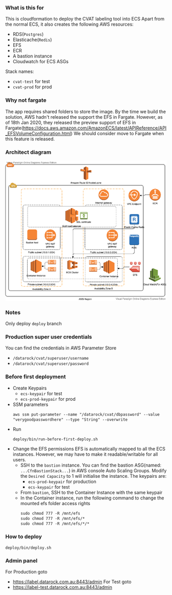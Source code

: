### What is this for
This is cloudformation to deploy the CVAT labeling tool into ECS
Apart from the normal ECS, it also creates the following AWS resources:
  - RDS(`Postgres`)
  - Elasticache(`Redis`)
  - EFS
  - ECR
  - A bastion instance
  - Cloudwatch for ECS ASGs

Stack names:
  - `cvat-test` for test
  - `cvat-prod` for prod

### Why not fargate
The app requires shared folders to store the image. By the time we build the solution, AWS hadn't released
the support the EFS in Fargate. However, as of 18th Jan 2020, they released the preview support of EFS in
Fargate(https://docs.aws.amazon.com/AmazonECS/latest/APIReference/API_EFSVolumeConfiguration.html)
We should consider move to Fargate when this feature is released.

### Architect diagram
![](./img/aws_diagram.png)

### Notes
Only deploy `deploy` branch

### Production super user credentials

You can find the credentials in AWS Parameter Store
  - `/datarock/cvat/superuser/username`
  - `/datarock/cvat/superuser/password`

### Before first deployment
  - Create Keypairs
    - `ecs-keypair` for test
    - `ecs-prod-keypair` for prod
  - SSM parameters
    ```
    aws ssm put-parameter --name "/datarock/cvat/dbpassword" --value "verygoodpasswordhere" --type "String" --overwrite
    ```
  - Run
    ```
    deploy/bin/run-before-first-deploy.sh
    ```
  - Change the EFS permissions
    EFS is automatically mapped to all the ECS instances. However, we may have to make it readable/writable for all users.
    - SSH to the `bastion` instance.
      You can find the bastion ASG(named: `...CfnBastionStack...`) in AWS console Auto Scaling Groups.
      Modify the `Desired Capacity` to 1 will initialise the instance. The keypairs are:
        - `ecs-prod-keypair` for production
        - `ecs-keypair` for test
    - From `bastion`, SSH to the Container Instance with the same keypair
    - In the Container instance, run the following command to change the mounted efs folder access rights
      ```
      sudo chmod 777 -R /mnt/efs
      sudo chmod 777 -R /mnt/efs/*
      sudo chmod 777 -R /mnt/efs/*/*
      ```
### How to deploy
```
deploy/bin/deploy.sh
```
### Admin panel
For Production goto
  - https://label.datarock.com.au:8443/admin
For Test goto
  - https://label-test.datarock.com.au:8443/admin